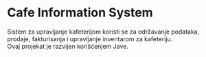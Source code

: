 # Cafe Information System

Sistem za upravljanje kafeterijom koristi se za održavanje podataka, prodaje, fakturisanja i upravljanje inventarom za kafeteriju.  
Ovaj projekat je razvijen korišćenjem Jave.
